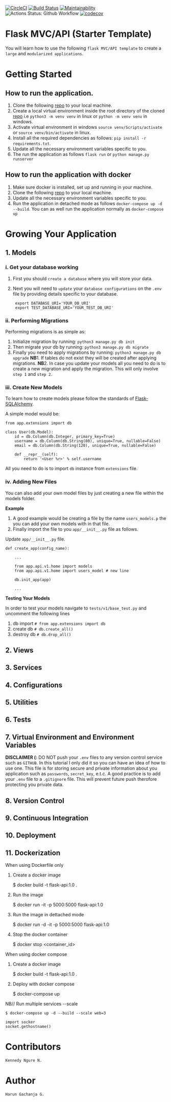 [![CircleCI](https://circleci.com/gh/Arrotech/flask-api.svg?style=svg)](https://circleci.com/gh/Arrotech/flask-api) [![Build Status](https://dev.azure.com/arrotech254/Azure%20Pipeline/_apis/build/status/Arrotech.flask-api?branchName=develop)](https://dev.azure.com/arrotech254/Azure%20Pipeline/_build/latest?definitionId=1&branchName=develop) [![Maintainability](https://api.codeclimate.com/v1/badges/16fcf66b72437e32b882/maintainability)](https://codeclimate.com/github/Arrotech/flask-api/maintainability) ![Actions Status: Github Workflow](https://github.com/Arrotech/flask-api/actions/workflows/test.yml/badge.svg?branch=develop) [![codecov](https://codecov.io/gh/Arrotech/flask-api/branch/develop/graph/badge.svg?token=DY78pXVD24)](https://codecov.io/gh/Arrotech/flask-api)

# Flask MVC/API (Starter Template)

You will learn how to use the following `flask MVC/API template` to create a `large` and `modularized applications`.

# Getting Started

## How to run the application.

1. Clone the following [repo](https://github.com/Arrotech/flask-api.git) to your local machine.
2. Create a local virtual environment inside the root directory of the cloned [repo](https://github.com/Arrotech/flask-api.git) i.e `python3 -m venv venv` in linux or `python -m venv venv` in windows.
3. Activate virtual environment in windows `source venv/Scripts/activate` or `source venv/bin/activate` in linux.
4. Install all the required dependencies as follows: `pip install -r requirements.txt`.
5. Update all the necessary environment variables specific to you.
6. The run the application as follows `flask run` or `python manage.py runserver`

## How to run the application with docker

1. Make sure docker is installed, set up and running in your machine.
2. Clone the following [repo](https://github.com/Arrotech/flask-api.git) to your local machine.
3. Update all the necessary environment variables specific to you.
4. Run the application in detached mode as follows `docker-compose up -d --build`. You can as well run the application normally as `docker-compose up`

# Growing Your Application

## 1. Models

### i. Get your database working

1. First you should `create a database` where you will store your data.
2. Next you will need to `update` your `database configurations` on the `.env` file by providing details specific to your database.

        export DATABASE_URI='YOUR_DB_URI'
        export TEST_DATABASE_URI='YOUR_TEST_DB_URI'

### ii. Performing Migrations

Performing migrations is as simple as:
1. Initialize migration by running: `python3 manage.py db init`
2. Then migrate your db by running: `python3 manage.py db migrate`
3. Finally you need to apply migrations by running: `python3 manage.py db upgrade`
**NB**1. If tables do not exist they will be created after applying migrations.
**NB**2. In case you update your models all you need to do is to create a new migration and apply the migration. This will only involve `step 1` and `step 2`.

### iii. Create New Models

To learn how to create models please follow the standards of [Flask-SQLAlchemy](https://flask-sqlalchemy.palletsprojects.com/en/2.x/quickstart/).

A simple model would be:

```
from app.extensions import db

class User(db.Model):
    id = db.Column(db.Integer, primary_key=True)
    username = db.Column(db.String(80), unique=True, nullable=False)
    email = db.Column(db.String(120), unique=True, nullable=False)

    def __repr__(self):
        return '<User %r>' % self.username
```

All you need to do is to import `db` instance from `extensions` file.

### iv. Adding New Files

You can also add your own model files by just creating a new file within the models folder.

**Example**

1. A good example would be creating a file by the name `users_models.p` the you can add your own models with in that file.
2. Finally import the file to you `app/__init__.py` file as follows.

Update `app/__init__.py` file.

```
def create_app(config_name):

    ...

    from app.api.v1.home import models
    from app.api.v1.home import users_model # new line

    db.init_app(app)

    ...
```

**Testing Your Models**

In order to test your models navigate to `tests/v1/base_test.py` and uncomment the following lines
1. db import `# from app.extensions import db`
2. create db `# db.create_all()`
3. destroy db `# db.drop_all()` 

## 2. Views

## 3. Services

## 4. Configurations

## 5. Utilities 

## 6. Tests

## 7. Virtual Environment and Environment Variables

**DISCLAIMER (:**
DO NOT push your `.env` files to any version control service such as `GITHUB`. In this tutorial I only did it so you can have an idea of how to use one. This file is for storing secure and private information about you application such as `passwords`, `secret_key`, e.t.c.
A good practice is to add your `.env` file to a `.gitignore` file. This will prevent future push therofore protecting you private data.

## 8. Version Control

## 9. Continuous Integration

## 10. Deployment

## 11. Dockerization

When using Dockerfile only

1. Create a docker image

	$ docker build -t flask-api:1.0 .

2. Run the image

	$ docker run -it -p 5000:5000 flask-api:1.0

3. Run the image in dettached mode

	$ docker run -d -it -p 5000:5000 flask-api:1.0

4. Stop the docker container

	$ docker stop <container_id>

When using docker compose

1. Create a docker image

	$ docker build -t flask-api:1.0 .

2. Deploy with docker compose

	$ docker-compose up

NB// Run multiple services --scale

	$ docker-compose up -d --build --scale web=3

	import socker
	socket.gethostname()

# Contributors

    Kennedy Ngure N.

# Author

    Harun Gachanja G.
